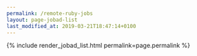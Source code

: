 ```yaml
---
permalink: /remote-ruby-jobs
layout: page-jobad-list
last_modified_at: 2019-03-21T18:47:14+0100
---
```

{% include render_jobad_list.html permalink=page.permalink %}
